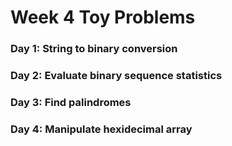 # Week 4 Toy Problems

### Day 1: String to binary conversion

### Day 2: Evaluate binary sequence statistics

### Day 3: Find palindromes

### Day 4: Manipulate hexidecimal array
